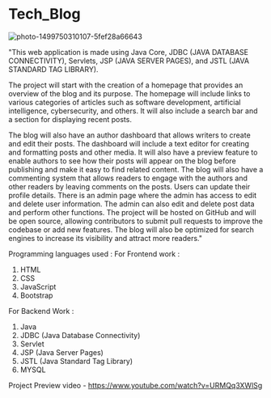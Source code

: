 # Tech_Blog

![photo-1499750310107-5fef28a66643](https://github.com/samagra44/Tech_Blog/assets/77968722/1daf9b88-e8bc-4110-9969-ec9004280d6d)    


"This web application is made using Java Core, JDBC (JAVA DATABASE CONNECTIVITY), Servlets, JSP (JAVA SERVER PAGES), and JSTL (JAVA STANDARD TAG LIBRARY).

The project will start with the creation of a homepage that provides an overview of the blog and its purpose. The homepage will include links to various categories of articles such as software development, artificial intelligence, cybersecurity, and others. It will also include a search bar and a section for displaying recent posts.

The blog will also have an author dashboard that allows writers to create and edit their posts. The dashboard will include a text editor for creating and formatting posts and other media. It will also have a preview feature to enable authors to see how their posts will appear on the blog before publishing and make it easy to find related content. The blog will also have a commenting system that allows readers to engage with the authors and other readers by leaving comments on the posts. Users can update their profile details. There is an admin page where the admin has access to edit and delete user information. The admin can also edit and delete post data and perform other functions. The project will be hosted on GitHub and will be open source, allowing contributors to submit pull requests to improve the codebase or add new features. The blog will also be optimized for search engines to increase its visibility and attract more readers."

Programming languages used : 
For Frontend work :
1. HTML
2. CSS
3. JavaScript
4. Bootstrap

For Backend Work :
1. Java 
2. JDBC (Java Database Connectivity) 
3. Servlet
4. JSP (Java Server Pages) 
5. JSTL (Java Standard Tag Library) 
6. MYSQL

Project Preview video - https://www.youtube.com/watch?v=URMQq3XWlSg 
